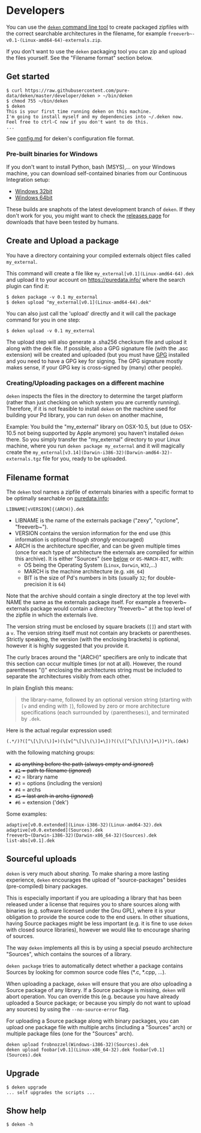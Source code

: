 # Developers #

You can use the [`deken` command line
tool](https://raw.githubusercontent.com/pure-data/deken/master/developer/deken)
to create packaged zipfiles with the correct searchable architectures in the
filename, for example `freeverb~-v0.1-(Linux-amd64-64)-externals.zip`.

If you don't want to use the `deken` packaging tool you can zip and upload the
files yourself. See the "Filename format" section below.

## Get started ##

	$ curl https://raw.githubusercontent.com/pure-data/deken/master/developer/deken > ~/bin/deken
	$ chmod 755 ~/bin/deken
	$ deken
	This is your first time running deken on this machine.
	I'm going to install myself and my dependencies into ~/.deken now.
	Feel free to ctrl-C now if you don't want to do this.
	...

See [config.md](./config.md) for deken's configuration file format.

### Pre-built binaries for Windows

If you don't want to install Python, bash (MSYS),... on your Windows machine, you can download
self-contained binaries from our Continuous Integration setup:

- [Windows 32bit](https://ci.appveyor.com/api/projects/umlaeute/deken/artifacts/developer/dist/deken.exe?job=Environment%3A%20PYTHON%3DC%3A%5CPython36%2C%20PYTHON_VERSION%3D3.6%2C%20PYTHON_ARCH%3D32&branch=master)
- [Windows 64bit](https://ci.appveyor.com/api/projects/umlaeute/deken/artifacts/developer/dist/deken.exe?job=Environment%3A%20PYTHON%3DC%3A%5CPython36-x64%2C%20PYTHON_VERSION%3D3.6%2C%20PYTHON_ARCH%3D64&branch=master)

These builds are snaphots of the latest development branch of `deken`.
If they don't work for you, you might want to check the [releases page](https://github.com/pure-data/deken/releases)
for downloads that have been tested by humans.

## Create and Upload a package ##

You have a directory containing your compiled externals object files called
`my_external`.

This command will create a file like `my_external[v0.1](Linux-amd64-64).dek`
and upload it to your account on <https://puredata.info/> where the search plugin
can find it:

	$ deken package -v 0.1 my_external
	$ deken upload "my_external[v0.1](Linux-amd64-64).dek"

You can also just call the 'upload' directly and it will call the package
command for you in one step:

	$ deken upload -v 0.1 my_external

The upload step will also generate a .sha256 checksum file and upload it along
with the dek file.
If possible, also a GPG signature file (with the .asc extension) will be created
and uploaded (but you must have [GPG](https://www.gnupg.org/) installed and you
need to have a GPG key for signing. The GPG signature mostly makes sense, if
your GPG key is cross-signed by (many) other people).


### Creating/Uploading packages on a different machine
`deken` inspects the files in the directory to determine the target platform
(rather than just checking on which system you are currently running).
Therefore, if it is not feasible to install `deken` on the machine used for
building your Pd library, you can run `deken` on another machine,

Example: You build the "my_external" library on OSX-10.5, but (due to OSX-10.5
not being supported by Apple anymore) you haven't installed `deken` there.
So you simply transfer the "my_external" directory to your Linux machine, where
you run `deken package my_external` and it will magically create the
`my_external[v3.14](Darwin-i386-32)(Darwin-amd64-32)-externals.tgz` file for
you, ready to be uploaded.

## Filename format ##

The `deken` tool names a zipfile of externals binaries with a specific format to
be optimally searchable on [puredata.info](http://puredata.info/);

	LIBNAME[vVERSION]{(ARCH)}.dek

 * LIBNAME is the name of the externals package ("zexy", "cyclone", "freeverb~").
 * VERSION contains the version information for the end use
   (this information is optional though *strongly* encouraged)
 * ARCH is the architecture specifier, and can be given multiple times
   (once for each type of architecture the externals are compiled for within
   this archive).
   It is either "Sources" (see [below](#sourceful-uploads) or `OS-MARCH-BIT`,
   with:
   - OS being the Operating System (`Linux`, `Darwin`, `W32`,...)
   - MARCH is the machine architecture (e.g. `x86_64`)
   - BIT is the size of Pd's numbers in bits (usually `32`; for double-precision it is `64`)

Note that the archive should contain a single directory at the top level with
NAME the same as the externals package itself. For example a freeverb~ externals
package would contain a directory "freeverb~" at the top level of the zipfile in
which the externals live.

The version string must be enclosed by square brackets (`[]`) and start with a `v`.
The version string itself must not contain any brackets or parentheses.
Strictly speaking, the version (with the enclosing brackets) is optional, however
it is highly suggested that you provide it.

The curly braces around the "(ARCH)" specifiers are only to indicate that this section
can occur multiple times (or not at all).
However, the round parentheses "()" enclosing the architectures string must be included to
separate the architectures visibly from each other.

In plain English this means:
> the library-name, followed by an optional version string (starting with `[v`
> and ending with `]`), followed by zero or more architecture specifications
> (each surrounded by `(`parentheses`)`), and terminated by `.dek`.


Here is the actual regular expression used:

    (.*/)?([^\[\]\(\)]+)(\[v[^\[\]\(\)]+\])?((\([^\[\]\(\)]+\))*)\.(dek)

with the following matching groups:

 - ~~`#0` anything before the path (always empty and *ignored*)~~
 - ~~`#1` = path to filename (*ignored*)~~
 -   `#2` = library name
 -   `#3` = options (including the version)
 -   `#4` = archs
 - ~~`#5` = last arch in archs (*ignored*)~~
 -   `#6` = extension ('dek')

Some examples:

    adaptive[v0.0.extended](Linux-i386-32)(Linux-amd64-32).dek
    adaptive[v0.0.extended](Sources).dek
    freeverb~(Darwin-i386-32)(Darwin-x86_64-32)(Sources).dek
    list-abs[v0.1].dek


## Sourceful uploads
`deken` is very much about *sharing*.
To make sharing a more lasting experience, `deken` encourages the upload of
"source-packages" besides (pre-compiled) binary packages.

This is especially important if you are uploading a library that has been
released under a license that requires you to share sources along with binaries
(e.g. software licensed under the Gnu GPL), where it is your obligation to
provide the source code to the end users.
In other situations, having Source packages might be less important (e.g. it is
fine to use `deken` with closed source libraries), however we would like to
encourage sharing of sources.

The way `deken` implements all this is by using a special pseudo architecture
"Sources", which contains the sources of a library.

`deken package` tries to automatically detect whether a package contains Sources
by looking for common source code files (*.c, *.cpp, ...).

When uploading a package, `deken` will ensure that you are *also* uploading a
Source package of any library.
If a Source package is missing, `deken` will abort operation.
You can override this (e.g. because you have already uploaded a Source package;
or because you simply do not want to upload any sources) by using the
`--no-source-error` flag.

For uploading a Source package along with binary packages, you can upload one
package file with multiple archs (including a "Sources" arch) or multiple package
files (one for the "Sources" arch).

    deken upload frobnozzel(Windows-i386-32)(Sources).dek
    deken upload foobar[v0.1](Linux-x86_64-32).dek foobar[v0.1](Sources).dek

## Upgrade ##

	$ deken upgrade
	... self upgrades the scripts ...

## Show help ##

	$ deken -h
